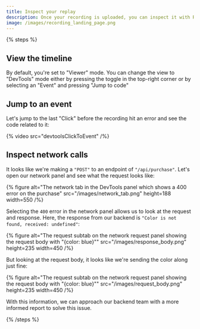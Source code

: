 ```yaml
---
title: Inspect your replay
description: Once your recording is uploaded, you can inspect it with Replay DevTools.
image: /images/recording_landing_page.png
---
```


{% steps %}

## View the timeline

By default, you're set to "Viewer" mode. You can change the view to "DevTools" mode either by pressing the toggle in the top-right corner or by selecting an "Event" and pressing "Jump to code"

## Jump to an event

Let's jump to the last "Click" before the recording hit an error and see the code related to it:

{% video src="devtoolsClickToEvent" /%}

## Inspect network calls

It looks like we're making a `"POST"` to an endpoint of `"/api/purchase"`. Let's open our network panel and see what the request looks like:

{% figure
alt="The network tab in the DevTools panel which shows a 400 error on the purchase"
src="/images/network_tab.png"
height=188
width=550
/%}

Selecting the `400` error in the network panel allows us to look at the request and response. Here, the response from our backend is `"Color is not found, received: undefined"`:

{% figure
alt="The request subtab on the network request panel showing the request body with \"{color: blue}\""
src="/images/response_body.png"
height=235
width=450
/%}

But looking at the request body, it looks like we're sending the color along just fine:

{% figure
alt="The request subtab on the network request panel showing the request body with \"{color: blue}\""
src="/images/request_body.png"
height=235
width=450
/%}

With this information, we can approach our backend team with a more informed report to solve this issue.

{% /steps %}
